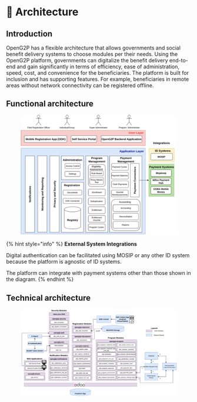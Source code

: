 # 🏢 Architecture

## Introduction

OpenG2P has a flexible architecture that allows governments and social benefit delivery systems to choose modules per their needs. Using the OpenG2P platform, governments can digitalize the benefit delivery end-to-end and gain significantly in terms of efficiency, ease of administration, speed, cost, and convenience for the beneficiaries. The platform is built for inclusion and has supporting features. For example, beneficiaries in remote areas without network connectivity can be registered offline.&#x20;

## Functional architecture

<figure><img src="https://raw.githubusercontent.com/openg2p/openg2p-documentation/1.2/.gitbook/assets/functional-architecture.png" alt=""><figcaption></figcaption></figure>

{% hint style="info" %}
**External System Integrations**

Digital authentication can be facilitated using MOSIP or any other ID system because the platform is agnostic of ID systems.

The platform can integrate with payment systems other than those shown in the diagram.
{% endhint %}

## Technical architecture

<figure><img src="https://github.com/OpenG2P/openg2p-documentation/raw/010947477bc4c70effbe42ce936e3813ecbfb648/.gitbook/assets/technical-architecture.png" alt=""><figcaption></figcaption></figure>
